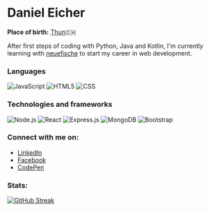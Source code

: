 # Daniel Eicher

**Place of birth:** [Thun](https://en.wikipedia.org/wiki/Thun):switzerland:

After first steps of coding with Python, Java and Kotlin, I'm currently learning with [neuefische](https://www.neuefische.de/) to start my career in web development.

### Languages
![JavaScript](https://img.shields.io/badge/-JavaScript-000?&logo=JavaScript)
![HTML5](https://img.shields.io/badge/-HTML-000?logo=HTML5)
![CSS](https://img.shields.io/badge/-CSS3-000?logo=CSS3)

### Technologies and frameworks
![Node.js](https://img.shields.io/badge/-Node.js-000?&logo=node.js)
![React](https://img.shields.io/badge/-React-000?&logo=React)
![Express.js](https://img.shields.io/badge/-Expressjs-000?logo=Express)
![MongoDB](https://img.shields.io/badge/-MongoDB-000?logo=MongoDB)
![Bootstrap](https://img.shields.io/badge/-Bootstrap-000?logo=Bootstrap)

### Connect with me on:
- [LinkedIn](https://www.linkedin.com/in/daniel-eicher-963844203/)
- [Facebook](https://www.facebook.com/daniel.eicher.355/)
- [CodePen](https://codepen.io/codingoak)

### Stats:
[![GitHub Streak](https://github-readme-streak-stats.herokuapp.com?user=codingoak&theme=vision-friendly-dark&date_format=M%20j%5B%2C%20Y%5D&fire=DD2727&sideLabels=DD2727&background=151515)](https://git.io/streak-stats)
